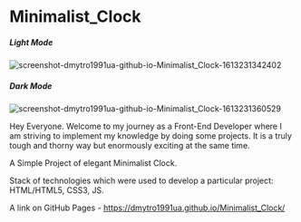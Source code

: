 # Minimalist_Clock

##### Light Mode
![screenshot-dmytro1991ua-github-io-Minimalist_Clock-1613231342402](https://user-images.githubusercontent.com/61331410/107854320-c8667280-6e23-11eb-8522-08aceadcd349.png)

##### Dark Mode
![screenshot-dmytro1991ua-github-io-Minimalist_Clock-1613231360529](https://user-images.githubusercontent.com/61331410/107854328-d61bf800-6e23-11eb-992b-440c5ac82e07.png)

Hey Everyone. Welcome to my journey as a Front-End Developer where I am striving to implement my knowledge by doing some projects. It is a truly tough and thorny way but enormously exciting at the same time.

A Simple Project of elegant Minimalist Clock.

Stack of technologies which were used to develop a particular project: HTML/HTML5, CSS3, JS.

A link on GitHub Pages - https://dmytro1991ua.github.io/Minimalist_Clock/
